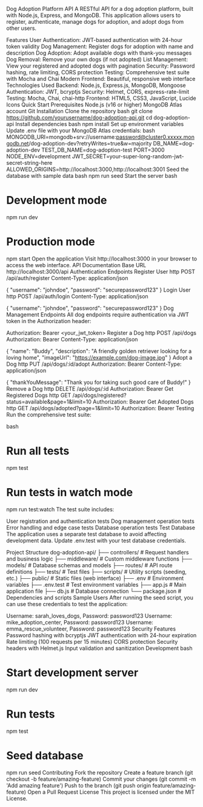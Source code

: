 Dog Adoption Platform API
A RESTful API for a dog adoption platform, built with Node.js, Express, and MongoDB. This application allows users to register, authenticate, manage dogs for adoption, and adopt dogs from other users.

Features
User Authentication: JWT-based authentication with 24-hour token validity
Dog Management: Register dogs for adoption with name and description
Dog Adoption: Adopt available dogs with thank-you messages
Dog Removal: Remove your own dogs (if not adopted)
List Management: View your registered and adopted dogs with pagination
Security: Password hashing, rate limiting, CORS protection
Testing: Comprehensive test suite with Mocha and Chai
Modern Frontend: Beautiful, responsive web interface
Technologies Used
Backend: Node.js, Express.js, MongoDB, Mongoose
Authentication: JWT, bcryptjs
Security: Helmet, CORS, express-rate-limit
Testing: Mocha, Chai, chai-http
Frontend: HTML5, CSS3, JavaScript, Lucide Icons
Quick Start
Prerequisites
Node.js (v16 or higher)
MongoDB Atlas account
Git
Installation
Clone the repository
bash
git clone https://github.com/yourusername/dog-adoption-api.git
cd dog-adoption-api
Install dependencies
bash
npm install
Set up environment variables Update .env file with your MongoDB Atlas credentials:
bash
MONGODB_URI=mongodb+srv://username:password@cluster0.xxxxx.mongodb.net/dog-adoption-dev?retryWrites=true&w=majority
DB_NAME=dog-adoption-dev
TEST_DB_NAME=dog-adoption-test
PORT=3000
NODE_ENV=development
JWT_SECRET=your-super-long-random-jwt-secret-string-here
ALLOWED_ORIGINS=http://localhost:3000,http://localhost:3001
Seed the database with sample data
bash
npm run seed
Start the server
bash
# Development mode
npm run dev

# Production mode
npm start
Open the application Visit http://localhost:3000 in your browser to access the web interface.
API Documentation
Base URL
http://localhost:3000/api
Authentication Endpoints
Register User
http
POST /api/auth/register
Content-Type: application/json

{
  "username": "johndoe",
  "password": "securepassword123"
}
Login User
http
POST /api/auth/login
Content-Type: application/json

{
  "username": "johndoe",
  "password": "securepassword123"
}
Dog Management Endpoints
All dog endpoints require authentication via JWT token in the Authorization header:

Authorization: Bearer <your_jwt_token>
Register a Dog
http
POST /api/dogs
Authorization: Bearer <token>
Content-Type: application/json

{
  "name": "Buddy",
  "description": "A friendly golden retriever looking for a loving home",
  "imageUrl": "https://example.com/dog-image.jpg"
}
Adopt a Dog
http
PUT /api/dogs/:id/adopt
Authorization: Bearer <token>
Content-Type: application/json

{
  "thankYouMessage": "Thank you for taking such good care of Buddy!"
}
Remove a Dog
http
DELETE /api/dogs/:id
Authorization: Bearer <token>
Get Registered Dogs
http
GET /api/dogs/registered?status=available&page=1&limit=10
Authorization: Bearer <token>
Get Adopted Dogs
http
GET /api/dogs/adopted?page=1&limit=10
Authorization: Bearer <token>
Testing
Run the comprehensive test suite:

bash
# Run all tests
npm test

# Run tests in watch mode
npm run test:watch
The test suite includes:

User registration and authentication tests
Dog management operation tests
Error handling and edge case tests
Database operation tests
Test Database
The application uses a separate test database to avoid affecting development data. Update .env.test with your test database credentials.

Project Structure
dog-adoption-api/
├── controllers/           # Request handlers and business logic
├── middleware/           # Custom middleware functions
├── models/              # Database schemas and models
├── routes/              # API route definitions
├── tests/               # Test files
├── scripts/             # Utility scripts (seeding, etc.)
├── public/              # Static files (web interface)
├── .env                 # Environment variables
├── .env.test           # Test environment variables
├── app.js              # Main application file
├── db.js               # Database connection
└── package.json        # Dependencies and scripts
Sample Users
After running the seed script, you can use these credentials to test the application:

Username: sarah_loves_dogs, Password: password123
Username: mike_adoption_center, Password: password123
Username: emma_rescue_volunteer, Password: password123
Security Features
Password hashing with bcryptjs
JWT authentication with 24-hour expiration
Rate limiting (100 requests per 15 minutes)
CORS protection
Security headers with Helmet.js
Input validation and sanitization
Development
bash
# Start development server
npm run dev

# Run tests
npm test

# Seed database
npm run seed
Contributing
Fork the repository
Create a feature branch (git checkout -b feature/amazing-feature)
Commit your changes (git commit -m 'Add amazing feature')
Push to the branch (git push origin feature/amazing-feature)
Open a Pull Request
License
This project is licensed under the MIT License.

